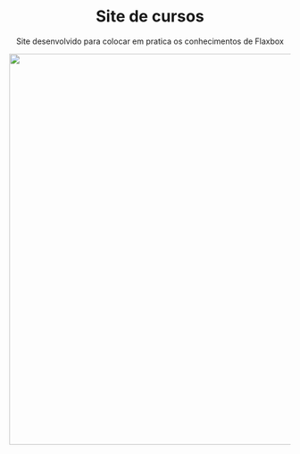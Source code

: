<h1 align="center">Site de cursos</h1>
<p align="center">Site desenvolvido para colocar em pratica os conhecimentos de Flaxbox</p>
<div align="center">
<img src="https://user-images.githubusercontent.com/43679743/210286264-b568615a-4039-4b14-9eb4-caa2bda911b4.png" width="700px" />
</div>
